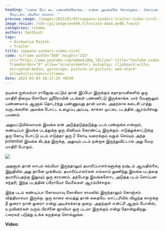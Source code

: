 ```yaml
---
heading: "என்ன ரேப் கூட பண்ணிக்கோங்க.. என்ன அவங்களே சொல்றாங்க.. சொப்பன சுந்தரி
  லேட்டஸ்ட் வீடியோ வைரல். "
preview_image: /images/2023/03/03/soppana-sundari-trailer-video-viral-1-.jpg
image_resize: /cdn-cgi/image/w=640,fit=scale-down,q=80,f=auto
categories: cinema
authors: Santhosh
tags:
  - Aishwarya Rajesh
  - Trailer
title: soppana-sundari-video-viral
code: <iframe width="560" height="315"
  src="https://www.youtube.com/embed/QDg_l8LCzeo" title="YouTube video player"
  frameborder="0" allow="accelerometer; autoplay; clipboard-write;
  encrypted-media; gyroscope; picture-in-picture; web-share"
  allowfullscreen></iframe>
date: 2023-03-03 18:17:29 +0530
---
```

நடிகை ஐஸ்வர்யா ராஜேஷ் மட்டும் தான் இப்போ இருக்கும் கதாநாயகிகளில் ஒரு மாதிரி நிறைய சோலோ ஹீரோயின் படங்கள் பண்ணிட்டு இருக்காங்க. யார் வேணாலும் பண்ணலாம் ஆனால் தொடர்ந்து பண்ணுவது தான் மாஸ். அதற்காக கடைசி பாத்து வருடங்களில் அவங்க போட்ட உழைப்பு அப்படி. காக்கா முட்டை படத்தில் ஆரம்பிச்சது பயணம்.

அதுமட்டுமில்லாமல் இவங்க ஏன் அடுத்தடுத்தடுத்து படம் பண்றாங்க என்றால், கண்டிப்பா இவங்க படத்துக்கு ஒரு மினிமம் கேரண்ட்டி இருக்கும். எடுத்துக்காட்டுக்கு ஒரு கோடி போட்டு படம் எடுத்தா ஒரு 2 கோடி வரைக்கும் வசூல் செய்யும் அந்த potential இவங்க கிடத்த இருக்கு, அதுவும் படம் நன்றாக இருந்துவிட்டால் அது வேற மாதிரி போகும். 

![](/images/2023/03/03/soppana-sundari-trailer-video-viral-2-.jpg)

அதனால் தான் லாபம் கம்மியா இருந்தாலும் தயாரிப்பாளர்களுக்கு நஷ்டம் ஆவதில்லை, இறுதியில் அது தானே முக்கியம். தயாரிப்பாளர்கள் எல்லாம் துணிந்து இவங்க படத்தை தயாரிப்பதற்கு இதுவும் ஒரு காரணம். தற்போது இவங்களோட அடுத்த படம் சொப்பன சுந்தரி, இந்த படத்தின் ப்ரோமோ வேலைகள் ஆரம்பிச்சகுசு.

இந்த படம் கண்டிப்பா கோலமாவு கோகிலா சாயலில் இருந்தாலும் கொஞ்சம் வித்தியாசமா இருக்கு. ஒரு காரை வைத்து தான் கதையே. லாட்டரியில் விழுந்த காருக்கு நீ ஓனரா நான் ஓனரா என்று அடிச்சுக்காத குறை. அதற்குள் என்ட்ரி ஆகும் போலீஸ், உறவினர்கள் வரும் பிரச்னை ஜாலியா ஒரு படமா இருக்கும் என்று தோன்றுகிறது. ட்ரைலர் படுத்து உங்க கருத்தை சொல்லுங்க.

**V﻿ideo:**